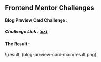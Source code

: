 ## Frontend Mentor Challenges

#### Blog Preview Card Challenge : 
##### Challenge Link : [text](https://www.frontendmentor.io/challenges/blog-preview-card-ckPaj01IcS)

#### The Result :
![result] (blog-preview-card-main/result.png)